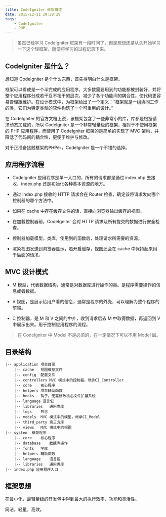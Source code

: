 ```yaml
---
title: CodeIgniter 框架概述
date: 2015-12-11 20:29:29
tags:
	- CodeIgniter
	- PHP
---
```


> 虽然已经学习 CodeIgniter 框架有一段时间了，但是想想还是从头开始学习一下这个轻框架，随便将学习的过程记录下来。

## CodeIgniter 是什么？
想知道 CodeIgniter 是个什么东西，首先得明白什么是框架。

框架可以看成是一个半完成的应用程序，大多数需要用到的功能都被封装好，并将整个应用程序分成若干互不相干的层次，减少了各个功能间的耦合性，使代码更容易管理跟维护。在设计模式中，为框架给出了一个定义：“框架就是一组协同工作的类，它们为特定类型的软件构筑了一个可重用的设计。”

在 CodeIgniter 的官方文档上说，该框架包含了一些非常小的库，库都是根据请求动态加载的，所以 CodeIgniter 是一个非常轻量级的框架，相对于不使用框架的 PHP 应用程序，而使用了 CodeIgniter 框架的是简单的实现了 MVC 架构，并降低了代码间的耦合性，更便于维护与修改。

对于正准备接触框架的PHPer，CodeIgniter 是一个不错的选择。

<!-- more -->

## 应用程序流程
- CodeIgniter 应用程序是单一入口的，所有的请求都是通过 index.php 去接收，index.php 还是初始化各种基本资源的地方。

- 通过 index.php 接收的 HTTP 请求会在 Router 检查，确定该将请求发向哪个控制器的哪个方法中。

- 如果在 cache 中存在缓存文件的话，直接向浏览器输出缓存的视图。

- 在加载控制器前，CodeIgniter 会对 HTTP 请求及所有提交的数据进行安全检查。

- 控制器加载模型，类库，使用到的函数后，处理请求所需要的资源。

- 渲染视图发送到浏览器显示，若开启缓存，视图还会在 cache 中保持起来用于后面的请求。

## MVC 设计模式
- M 模型，代表数据结构，通常是对数据库进行操作的类。是程序需要操作的信息或者数据。

- V 视图，是展示给用户看的信息，通常是程序的外壳，可以理解为整个程序的前端。

- C 控制器，是 M 和 V 之间的中介，收到请求后去 M 中取得数据，再返回到 V 中展示出来。用于控制应用程序的流程。

> 在 CodeIgniter 中 Model 不是必须的，在一定情况下可以不用 Model 层。

## 目录结构
```
|-- application	项目目录
	|-- cache	视图缓存文件
	|-- config	配置文件
	|-- controllers	MVC 模式中的控制器，继承CI_Controller
	|-- core 	核心程序
	|-- helpers	项目辅助函数
	|-- hooks	钩子，无需修改核心文件扩展系统
	|-- language 语言包
	|-- libraries	通用类库
	|-- logs	日志
	|-- models	MVC 模式中的模型，继承CI_Model
	|-- third_party	第三方库
	|-- views	MVC 模式中的视图
|-- system	框架程序
	|-- core 	核心程序
	|-- database	数据库操作
	|-- fonts	字库
	|-- helpers	辅助函数
	|-- language	语言包
	|-- libraries	通用类库
|-- index.php 应用程序入口
```

## 框架思想
在最小化，最轻量级的开发包中得到最大的执行效率、功能和灵活性。

简洁，轻量，高效。
